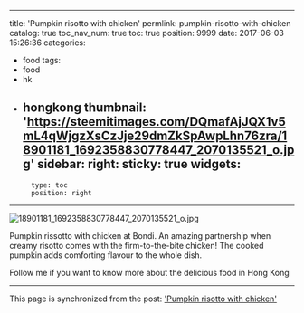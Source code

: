 
---
title: 'Pumpkin risotto with chicken'
permlink: pumpkin-risotto-with-chicken
catalog: true
toc_nav_num: true
toc: true
position: 9999
date: 2017-06-03 15:26:36
categories:
- food
tags:
- food
- hk
- hongkong
thumbnail: 'https://steemitimages.com/DQmafAjJQX1v5mL4qWjgzXsCzJje29dmZkSpAwpLhn76zra/18901181_1692358830778447_2070135521_o.jpg'
sidebar:
    right:
        sticky: true
widgets:
    -
        type: toc
        position: right
---


![18901181_1692358830778447_2070135521_o.jpg](https://steemitimages.com/DQmafAjJQX1v5mL4qWjgzXsCzJje29dmZkSpAwpLhn76zra/18901181_1692358830778447_2070135521_o.jpg)

Pumpkin rissotto with chicken at Bondi. An amazing partnership when creamy risotto comes with the firm-to-the-bite chicken! The cooked pumpkin adds comforting flavour to the whole dish.

Follow me if you want to know more about the delicious food in Hong Kong

- - -

This page is synchronized from the post: ['Pumpkin risotto with chicken'](https://steemit.com/@htliao/pumpkin-risotto-with-chicken)
